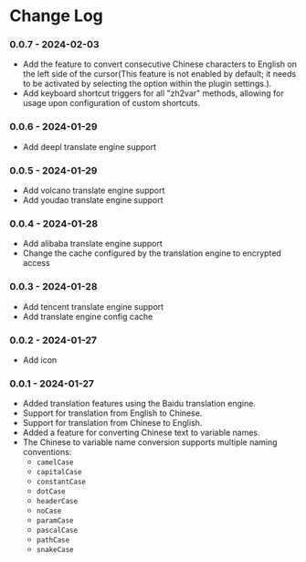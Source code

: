 # Change Log

### 0.0.7 - 2024-02-03

- Add the feature to convert consecutive Chinese characters to English on the left side of the cursor(This feature is not enabled by default; it needs to be activated by selecting the option within the plugin settings.).
- Add keyboard shortcut triggers for all "zh2var" methods, allowing for usage upon configuration of custom shortcuts.

### 0.0.6 - 2024-01-29

- Add deepl translate engine support

### 0.0.5 - 2024-01-29

- Add volcano translate engine support
- Add youdao translate engine support

### 0.0.4 - 2024-01-28

- Add alibaba translate engine support
- Change the cache configured by the translation engine to encrypted access

### 0.0.3 - 2024-01-28

- Add tencent translate engine support
- Add translate engine config cache

### 0.0.2 - 2024-01-27

- Add icon

### 0.0.1 - 2024-01-27

- Added translation features using the Baidu translation engine.
- Support for translation from English to Chinese.
- Support for translation from Chinese to English.
- Added a feature for converting Chinese text to variable names.
- The Chinese to variable name conversion supports multiple naming conventions:
  - `camelCase`
  - `capitalCase`
  - `constantCase`
  - `dotCase`
  - `headerCase`
  - `noCase`
  - `paramCase`
  - `pascalCase`
  - `pathCase`
  - `snakeCase`